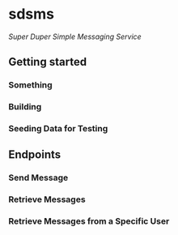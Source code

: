 # sdsms
_Super Duper Simple Messaging Service_

## Getting started

### Something
### Building 
### Seeding Data for Testing

## Endpoints 

### Send Message

### Retrieve Messages
### Retrieve Messages from a Specific User